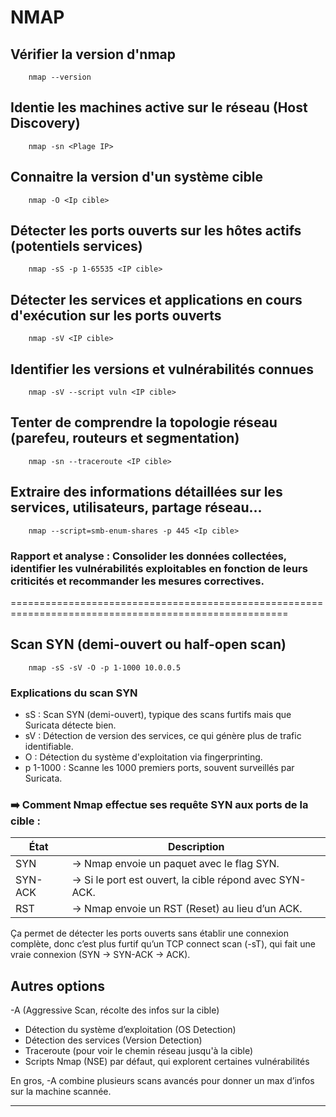 # NMAP

## Vérifier la version d'nmap
```nmap
	nmap --version
```
## Identie les machines active sur le réseau (Host Discovery)
```nmap
	nmap -sn <Plage IP> 
```
## Connaitre la version d'un système cible
```nmap 
	nmap -O <Ip cible>
```	
## Détecter les ports ouverts sur les hôtes actifs (potentiels services)
```nmap
	nmap -sS -p 1-65535 <IP cible>
```
## Détecter les services et applications en cours d'exécution sur les ports ouverts
```nmap
	nmap -sV <IP cible>
```
## Identifier les versions et vulnérabilités connues
```nmap
	nmap -sV --script vuln <IP cible>
```
## Tenter de comprendre la topologie réseau (parefeu, routeurs et segmentation)
```nmap
	nmap -sn --traceroute <IP cible>
```
## Extraire des informations détaillées sur les services, utilisateurs, partage réseau...
```nmap
	nmap --script=smb-enum-shares -p 445 <Ip cible>
```
### Rapport et analyse : Consolider les données collectées, identifier les vulnérabilités exploitables en fonction de leurs criticités et recommander les mesures correctives. 

======================================================================================================

## Scan SYN (demi-ouvert ou half-open scan)
```nmap
	nmap -sS -sV -O -p 1-1000 10.0.0.5
```
### Explications du scan SYN

* sS :		Scan SYN (demi-ouvert), typique des scans furtifs mais que Suricata détecte bien.
* sV :		Détection de version des services, ce qui génère plus de trafic identifiable.
* O :		Détection du système d'exploitation via fingerprinting.
* p 1-1000 :	Scanne les 1000 premiers ports, souvent surveillés par Suricata.

### ➡️ Comment Nmap effectue ses requête SYN aux ports de la cible :

| État     | Description |
|----------|-------------|
| SYN      | → Nmap envoie un paquet avec le flag SYN. |
| SYN-ACK  | → Si le port est ouvert, la cible répond avec SYN-ACK. |
| RST      | → Nmap envoie un RST (Reset) au lieu d’un ACK. |

Ça permet de détecter les ports ouverts sans établir une connexion complète, donc c’est plus furtif qu’un TCP connect scan (-sT), qui fait une vraie connexion (SYN → SYN-ACK → ACK).

## Autres options 
-A (Aggressive Scan, récolte des infos sur la cible)

* Détection du système d’exploitation (OS Detection)
* Détection des services (Version Detection)
* Traceroute (pour voir le chemin réseau jusqu'à la cible)
* Scripts Nmap (NSE) par défaut, qui explorent certaines vulnérabilités

En gros, -A combine plusieurs scans avancés pour donner un max d’infos sur la machine scannée.

-----------------------------------------------------------------------------------------------------


